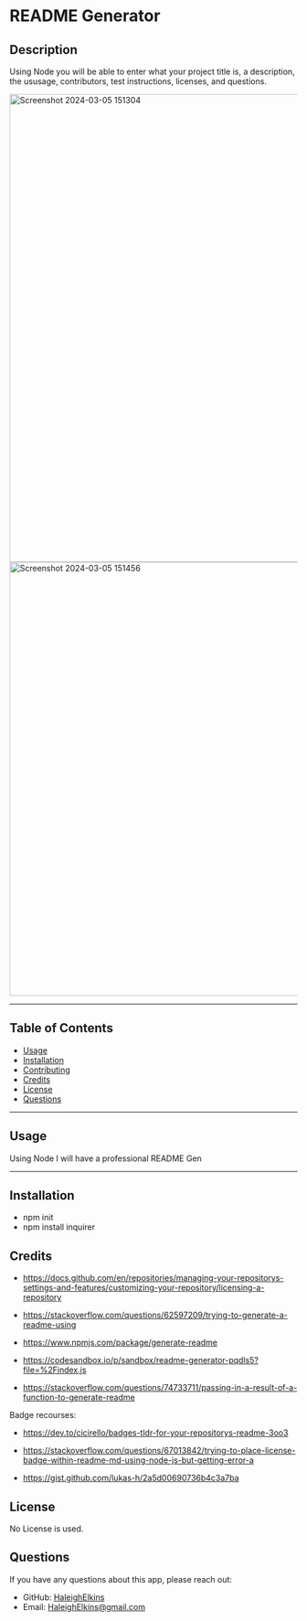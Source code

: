 # README Generator

## Description

Using Node you will be able to enter what your project title is, a description, the ususage, contributors, test instructions, licenses, and questions.

<img width="819" alt="Screenshot 2024-03-05 151304" src="https://github.com/HaleighElkins/README-Generator/assets/152942336/9e3f8714-a474-4916-93cb-92571b93af80">

<img width="759" alt="Screenshot 2024-03-05 151456" src="https://github.com/HaleighElkins/README-Generator/assets/152942336/5b972651-2506-4ccf-9b7e-7cd12747edd9">

---



## Table of Contents

- [Usage](#Usage)
- [Installation](#Installation)
- [Contributing](#Contributing)
- [Credits](#Credits)
- [License](#License)
- [Questions](#Questions)

---

## Usage

Using Node I will have a professional README Gen

---

## Installation

* npm init 
* npm install inquirer

## Credits

* https://docs.github.com/en/repositories/managing-your-repositorys-settings-and-features/customizing-your-repository/licensing-a-repository

* https://stackoverflow.com/questions/62597209/trying-to-generate-a-readme-using

* https://www.npmjs.com/package/generate-readme
* https://codesandbox.io/p/sandbox/readme-generator-pqdls5?file=%2Findex.js
* https://stackoverflow.com/questions/74733711/passing-in-a-result-of-a-function-to-generate-readme

Badge recourses:
* https://dev.to/cicirello/badges-tldr-for-your-repositorys-readme-3oo3

* https://stackoverflow.com/questions/67013842/trying-to-place-license-badge-within-readme-md-using-node-js-but-getting-error-a

* https://gist.github.com/lukas-h/2a5d00690736b4c3a7ba


## License

No License is used.

## Questions

If you have any questions about this app, please reach out:

- GitHub: [HaleighElkins](https://github.com/HaleighElkins)
- Email: HaleighElkins@gmail.com
